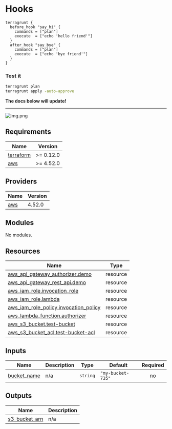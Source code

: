 # Hooks


```hcl
terragrunt {
  before_hook "say_hi" {
    commands = ["plan"]
    execute  = ["echo 'hello friend'"]
  }
  after_hook "say_bye" {
    commands = ["plan"]
    execute  = ["echo 'bye friend'"]
  }
}
```

 ### Test it

```bash
terragrunt plan
terragrunt apply -auto-approve
```

**The docs below will update!**


---------------------------------

![img.png](./outputs/inframap.png)

<!-- BEGIN_TF_DOCS -->
## Requirements

| Name | Version |
|------|---------|
| <a name="requirement_terraform"></a> [terraform](#requirement\_terraform) | >= 0.12.0 |
| <a name="requirement_aws"></a> [aws](#requirement\_aws) | >= 4.52.0 |

## Providers

| Name | Version |
|------|---------|
| <a name="provider_aws"></a> [aws](#provider\_aws) | 4.52.0 |

## Modules

No modules.

## Resources

| Name | Type |
|------|------|
| [aws_api_gateway_authorizer.demo](https://registry.terraform.io/providers/hashicorp/aws/latest/docs/resources/api_gateway_authorizer) | resource |
| [aws_api_gateway_rest_api.demo](https://registry.terraform.io/providers/hashicorp/aws/latest/docs/resources/api_gateway_rest_api) | resource |
| [aws_iam_role.invocation_role](https://registry.terraform.io/providers/hashicorp/aws/latest/docs/resources/iam_role) | resource |
| [aws_iam_role.lambda](https://registry.terraform.io/providers/hashicorp/aws/latest/docs/resources/iam_role) | resource |
| [aws_iam_role_policy.invocation_policy](https://registry.terraform.io/providers/hashicorp/aws/latest/docs/resources/iam_role_policy) | resource |
| [aws_lambda_function.authorizer](https://registry.terraform.io/providers/hashicorp/aws/latest/docs/resources/lambda_function) | resource |
| [aws_s3_bucket.test-bucket](https://registry.terraform.io/providers/hashicorp/aws/latest/docs/resources/s3_bucket) | resource |
| [aws_s3_bucket_acl.test-bucket-acl](https://registry.terraform.io/providers/hashicorp/aws/latest/docs/resources/s3_bucket_acl) | resource |

## Inputs

| Name | Description | Type | Default | Required |
|------|-------------|------|---------|:--------:|
| <a name="input_bucket_name"></a> [bucket\_name](#input\_bucket\_name) | n/a | `string` | `"my-bucket-735"` | no |

## Outputs

| Name | Description |
|------|-------------|
| <a name="output_s3_bucket_arn"></a> [s3\_bucket\_arn](#output\_s3\_bucket\_arn) | n/a |
<!-- END_TF_DOCS -->

